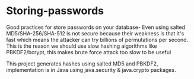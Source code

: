 # Storing-passwords
Good practices for store passwords on your database-
Even using salted MD5/SHA-256/SHA-512 is not secure because their weakness is that it's fast which means the attacker can try billions of permutations per second.
This is the reason we should use slow hashing algorithms like PBKDF2/bcrypt, this makes brute force attack too slow to be useful

This project generates hashes using salted MD5 and PBKDF2, implementation is in Java using java.security & java.crypto packages.
